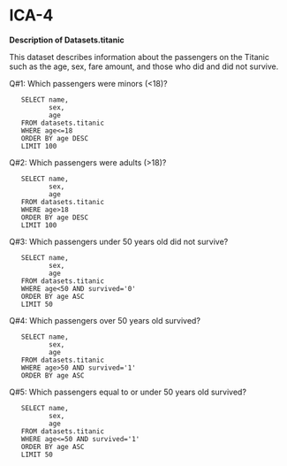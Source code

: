 # ICA-4

**Description of Datasets.titanic**

This dataset describes information about the passengers on the Titanic such as the age, sex, fare amount, and those who did and did not survive.

Q#1: Which passengers were minors (<18)?
       
       SELECT name,
              sex,
              age
       FROM datasets.titanic
       WHERE age<=18 
       ORDER BY age DESC
       LIMIT 100

       
Q#2: Which passengers were adults (>18)?

       SELECT name,
              sex,
              age
       FROM datasets.titanic
       WHERE age>18 
       ORDER BY age DESC
       LIMIT 100


Q#3: Which passengers under 50 years old did not survive?

       SELECT name,
              sex,
              age
       FROM datasets.titanic
       WHERE age<50 AND survived='0'
       ORDER BY age ASC
       LIMIT 50


Q#4: Which passengers over 50 years old survived?

       SELECT name,
              sex,
              age
       FROM datasets.titanic
       WHERE age>50 AND survived='1'
       ORDER BY age ASC


Q#5: Which passengers equal to or under 50 years old survived?

       SELECT name,
              sex,
              age
       FROM datasets.titanic
       WHERE age<=50 AND survived='1'
       ORDER BY age ASC
       LIMIT 50
   


